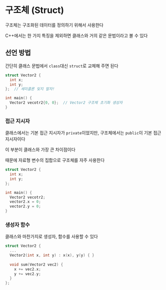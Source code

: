 # 구조체 (Struct)
구조체는 구조화된 데이터를 정의하기 위해서 사용한다

C++에서는 한 가지 특징을 제외하면 클래스와 거의 같은 문법이라고 볼 수 있다

## 선언 방법
간단히 클래스 문법에서 `class`대신 `struct`로 교체해 주면 된다

``` C++
struct Vector2 {
  int x;
  int y;
};  // 세미콜론 잊지 말자!

int main() {
  Vector2 vecotr2{0, 0};  // Vector2 구조체 초기화 생성자
}
```
### 접근 지시자
클래스에서는 기본 접근 지시자가 `private`이었지만, 구조체에서는 `public`이 기본 접근 지시자이다

이 부분이 클래스와 가장 큰 차이점이다

때문에 자료형 변수의 집합으로 구조체를 자주 사용한다

``` C++
struct Vector2 {
  int x;
  int y;
};

int main() {
  Vector2 vecotr2;
  vector2.x = 0;
  vector2.y = 0;
}
```
### 생성자 함수

클래스와 마찬가지로 생성자, 함수를 사용할 수 있다

``` C++
struct Vector2 {
  ...
  Vector2(int x, int y) : x(x), y(y) { }
    
  void sum(Vector2 vec2) {
    x += vec2.x;
    y += vec2.y;
  }
};
```
